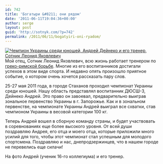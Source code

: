 ```yaml
---
id: 742
title: 'Богатыри &#8211; они рядом'
date: '2011-06-11T19:04:36+00:00'
author: serge
layout: post
guid: 'http://sotnyk.com/?p=742'
permalink: /2011/06/11/bogatyiri-oni-ryadom/
---
```


[![](http://localhost/wp-content/uploads/2011/06/Dejneko-189x300.jpg "Чемпион Украины среди юношей, Андрей Дейнеко и его тренер, Сотник Леонид Яковлевич")](http://localhost/wp-content/uploads/2011/06/Dejneko.jpg)Мой отец, Сотник Леонид Яковлевич, всю жизнь работает тренером по [греко-римской борьбе](http://ru.wikipedia.org/wiki/Греко-римская_борьба). Многие из его воспитанников достигали успехов в этом виде спорта. И недавно опять произошло приятное событие, о котором очень хочется рассказать пару слов.

25-27 мая 2011 года, в городе Стаханов проходил чемпионат Украины среди юношей. Нашу область представлял воспитанник ДЮСШ-3, Дейнеко Андрей. Это право он завоевал, предварительно выиграв зональное первенство Украины в г. Запорожье. Как и в зональном первенстве, на чемпионате Украины Андрей выиграл все схватки, став чемпионом Украины в весовой категории 100 кг.

Теперь Андрей вошел в сборную команду страны, и будет участвовать в соревнованиях еще более высокого уровня. От всей души поздравляю Андрея, его отца и моего отца, которые приложили много усилий для того, чтобы этот чемпионат стал успешным для молодого спортсмена. Поздравляю и нас, днепродзержинцев, что в нашем городе не перевелись еще силачи!

На фото Андрей (ученик 16-го коллегиума) и его тренер.
